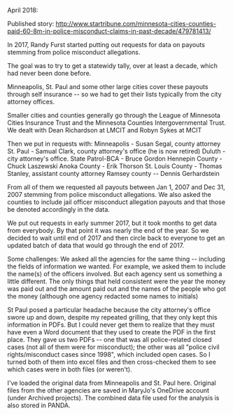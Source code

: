 April 2018:

Published story: http://www.startribune.com/minnesota-cities-counties-paid-60-8m-in-police-misconduct-claims-in-past-decade/479781413/

In 2017, Randy Furst started putting out requests for data on payouts stemming from police misconduct allegations. 

The goal was to try to get a statewidy tally, over at least a decade, which had never been done before. 

Minneapolis, St. Paul and some other large cities cover these payouts through self insurance -- so we had to get their lists typically from the city attorney offices. 

Smaller cities and counties generally go through the League of Minnesota Cities Insurance Trust and the Minnesota Counties Intergovernmental Trust.  We dealt with Dean Richardson at LMCIT and Robyn Sykes at MCIT

Then we put in requests with:
Minneapolis - Susan Segal, county attorney
St. Paul - Samual Clark, county attorney's office (he is now retired)
Duluth - city attorney's office. 
State Patrol-BCA - Bruce Gordon
Hennepin County - Chuck Laszewski
Anoka County - Erik Thorson
St. Louis County - Thomas Stanley, assistant county attorney
Ramsey county -- Dennis Gerhardstein


From all of them we requested all payouts between Jan 1, 2007 and Dec 31, 2007 stemming from police misconduct allegations. We also asked the counties to include jail officer misconduct allegation payouts and that those be denoted accordingly in the data. 

We put out requests in early summer 2017, but it took months to get data from everybody. By that point it was nearly the end of the year. So we decided to wait until end of 2017 and then circle back to everyone to get an updated batch of data that would go through the end of 2017. 

Some challenges:
We asked all the agencies for the same thing -- including the fields of information we wanted. For example, we asked them to include the name(s) of the officers involved. But each agency sent us something a little different. The only things that held consistent were the year the money was paid out and the amount paid out and the names of the people who got the money (although one agency redacted some names to initials)

St Paul posed a particular headache because the city attorney's office swore up and down, despite my repeated grilling, that they only kept this information in PDFs. But I could never get them to realize that they must have even a Word document that they used to create the PDF in the first place. They gave us two PDFs -- one that was all police-related closed cases (not all of them were for misconduct); the other was all "police civil rights/misconduct cases since 1998", which included open cases. So I turned both of them into excel files and then cross-checked them to see which cases were in both files (or weren't). 

I've loaded the original data from Minneapolis and St. Paul here. Original files from the other agencies are saved in MaryJo's OneDrive account (under Archived projects). The combined data file used for the analysis is also stored in PANDA.
